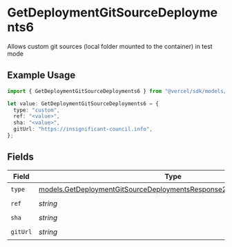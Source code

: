 # GetDeploymentGitSourceDeployments6

Allows custom git sources (local folder mounted to the container) in test mode

## Example Usage

```typescript
import { GetDeploymentGitSourceDeployments6 } from "@vercel/sdk/models/getdeploymentop.js";

let value: GetDeploymentGitSourceDeployments6 = {
  type: "custom",
  ref: "<value>",
  sha: "<value>",
  gitUrl: "https://insignificant-council.info",
};
```

## Fields

| Field                                                                                                                                                  | Type                                                                                                                                                   | Required                                                                                                                                               | Description                                                                                                                                            |
| ------------------------------------------------------------------------------------------------------------------------------------------------------ | ------------------------------------------------------------------------------------------------------------------------------------------------------ | ------------------------------------------------------------------------------------------------------------------------------------------------------ | ------------------------------------------------------------------------------------------------------------------------------------------------------ |
| `type`                                                                                                                                                 | [models.GetDeploymentGitSourceDeploymentsResponse200ApplicationJSONType](../models/getdeploymentgitsourcedeploymentsresponse200applicationjsontype.md) | :heavy_check_mark:                                                                                                                                     | N/A                                                                                                                                                    |
| `ref`                                                                                                                                                  | *string*                                                                                                                                               | :heavy_check_mark:                                                                                                                                     | N/A                                                                                                                                                    |
| `sha`                                                                                                                                                  | *string*                                                                                                                                               | :heavy_check_mark:                                                                                                                                     | N/A                                                                                                                                                    |
| `gitUrl`                                                                                                                                               | *string*                                                                                                                                               | :heavy_check_mark:                                                                                                                                     | N/A                                                                                                                                                    |